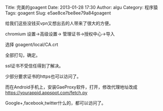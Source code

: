 Title: 完美的goagent
Date: 2013-01-28 17:30
Author: algu
Category: 程序猿
Tags: goagent
Slug: e5ae8ce7be8ee79a84goagent

给我们这些没钱买vpn又想出去的人带来了很大的方便。

chromium 设置-\>高级设置-\> 管理证书-\>授权中心-\>导入

选择 goagent/local/CA.crt

全部打勾，确定。

ssl证书不受信任得到了解决。

少部分要求证书的https也可以访问了。

而在Android手机上，安装GaeProxy软件，打开，修改代理地址改成
https://yourappid.appspot.com/fetch.py

Google+,facebook,twitter什么的，都可以访问了。
